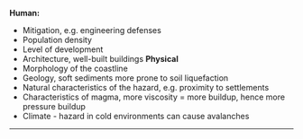 **Human:**
- Mitigation, e.g. engineering defenses
- Population density
- Level of development
- Architecture, well-built buildings
**Physical**
- Morphology of the coastline
- Geology, soft sediments more prone to soil liquefaction
- Natural characteristics of the hazard, e.g. proximity to settlements 
- Characteristics of magma, more viscosity = more buildup, hence more pressure buildup
- Climate - hazard in cold environments can cause avalanches
****